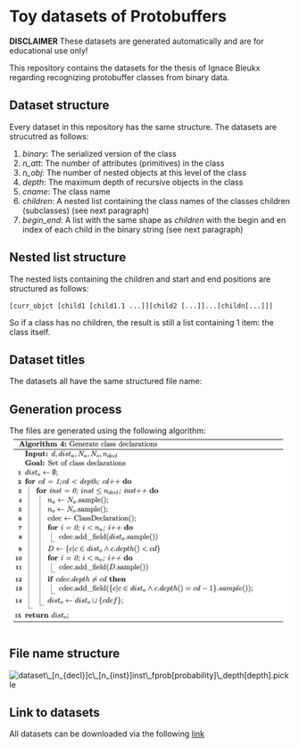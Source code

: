 # Toy datasets of Protobuffers
**DISCLAIMER** These datasets are generated automatically and are for educational use only!

This repository contains the datasets for the thesis of Ignace Bleukx regarding recognizing protobuffer classes from binary data.

## Dataset structure
Every dataset in this repository has the same structure.
The datasets are strucutred as follows:
1. *binary*: The serialized version of the class
2. *n_att*: The number of attributes (primitives) in the class
3. *n_obj*: The number of nested objects at this level of the class
4. *depth*: The maximum depth of recursive objects in the class
5. *cname*: The class name
6. *children*: A nested list containing the class names of the classes children (subclasses) (see next paragraph)
7. *begin_end*: A list with the same shape as *children* with the begin and en index of each child in the binary string (see next paragraph)

## Nested list structure
The nested lists containing the children and start and end positions are structured as follows:
``` 
[curr_objct [child1 [child1.1 ...]][child2 [...]]...[childn[...]]]
``` 
So if a class has no children, the result is still a list containing 1 item: the class itself.

## Dataset titles
The datasets all have the same structured file name:

## Generation process
The files are generated using the following algorithm:
![alt text](https://github.com/IgnaceBleukx/PatternminingProtoBuffers/blob/main/Algorithm4.png?raw=true)

## File name structure
<img src="https://bit.ly/34m4Oaw" align="center" border="0" alt="dataset\_[n_{decl}]c\_[n_{inst}]inst\_fprob[probability]\_depth[depth].pickle" width="592" height="19" />

## Link to datasets
All datasets can be downloaded via the following [link](https://www.dropbox.com/sh/4wc3dqwl2bko447/AACaBql3TYvxtHgsdH15ntPwa?dl=0)
